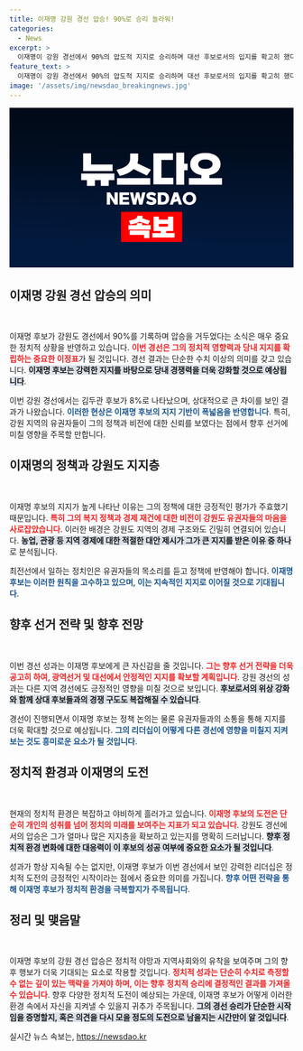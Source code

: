 ```yaml
---
title: 이재명 강원 경선 압승! 90%로 승리 놀라워!
categories:
  - News
excerpt: >
  이재명이 강원 경선에서 90%의 압도적 지지로 승리하며 대선 후보로서의 입지를 확고히 했다. 김두관은 8%에 그치며 치열한 경쟁이 더욱 뚜렷해졌다. 이 결과의 의미는? 클릭해 확인해보세요!
feature_text: >
  이재명이 강원 경선에서 90%의 압도적 지지로 승리하며 대선 후보로서의 입지를 확고히 했다. 김두관은 8%에 그치며 치열한 경쟁이 더욱 뚜렷해졌다. 이 결과의 의미는? 클릭해 확인해보세요!
image: '/assets/img/newsdao_breakingnews.jpg'
---
```


<p><img src="/assets/img/newsdao_breakingnews.jpg" alt="ranknews 속보" /></p>

<h2 data-ke-size="size26">이재명 강원 경선 압승의 의미</h2>

<p data-ke-size="size16">&nbsp;</p>

<p>이재명 후보가 강원도 경선에서 90%를 기록하며 압승을 거두었다는 소식은 매우 중요한 정치적 상황을 반영하고 있습니다. <b><span style="color: #ee2323;">이번 경선은 그의 정치적 영향력과 당내 지지를 확립하는 중요한 이정표</span></b>가 될 것입니다. 경선 결과는 단순한 수치 이상의 의미를 갖고 있습니다. <b><span style="background-color: #21538527;">이재명 후보는 강력한 지지를 바탕으로 당내 경쟁력을 더욱 강화할 것으로 예상됩니다</span></b>.</p>

<p>이번 강원 경선에서는 김두관 후보가 8%로 나타났으며, 상대적으로 큰 차이를 보인 결과가 나왔습니다. <b><span style="color: #1a5490;">이러한 현상은 이재명 후보의 지지 기반이 폭넓음을 반영합니다</span></b>. 특히, 강원 지역의 유권자들이 그의 정책과 비전에 대한 신뢰를 보였다는 점에서 향후 선거에 미칠 영향을 주목할 만합니다.</p>

<h2 data-ke-size="size26">이재명의 정책과 강원도 지지층</h2>

<p data-ke-size="size16">&nbsp;</p>

<p>이재명 후보의 지지가 높게 나타난 이유는 그의 정책에 대한 긍정적인 평가가 주효했기 때문입니다. <b><span style="color: #ee2323;">특히 그의 복지 정책과 경제 재건에 대한 비전이 강원도 유권자들의 마음을 사로잡았습니다</span></b>. 이러한 배경은 강원도 지역의 경제 구조와도 긴밀히 연결되어 있습니다. <b><span style="background-color: #21538527;">농업, 관광 등 지역 경제에 대한 적절한 대안 제시가 그가 큰 지지를 받은 이유 중 하나</span></b>로 분석됩니다.</p>

<p>최전선에서 일하는 정치인은 유권자들의 목소리를 듣고 정책에 반영해야 합니다. <b><span style="color: #1a5490;">이재명 후보는 이러한 원칙을 고수하고 있으며, 이는 지속적인 지지로 이어질 것으로 기대됩니다</span></b>.</p>

<h2 data-ke-size="size26">향후 선거 전략 및 향후 전망</h2>

<p data-ke-size="size16">&nbsp;</p>

<p>이번 경선 성과는 이재명 후보에게 큰 자신감을 줄 것입니다. <b><span style="color: #ee2323;">그는 향후 선거 전략을 더욱 공고히 하여, 광역선거 및 대선에서 안정적인 지지를 확보할 계획입니다</span></b>. 강원 경선의 성과는 다른 지역 경선에도 긍정적인 영향을 미칠 것으로 보입니다. <b><span style="background-color: #21538527;">후보로서의 위상 강화와 함께 상대 후보들과의 경쟁 구도도 복잡해질 수 있습니다</span></b>.</p>

<p>경선이 진행되면서 이재명 후보는 정책 논의는 물론 유권자들과의 소통을 통해 지지를 더욱 확대할 것으로 예상됩니다. <b><span style="color: #1a5490;">그의 리더십이 어떻게 다른 경선에 영향을 미칠지 지켜보는 것도 흥미로운 요소가 될 것입니다</span></b>.</p>

<h2 data-ke-size="size26">정치적 환경과 이재명의 도전</h2>

<p data-ke-size="size16">&nbsp;</p>

<p>현재의 정치적 환경은 복잡하고 야비하게 흘러가고 있습니다. <b><span style="color: #ee2323;">이재명 후보의 도전은 단순히 개인의 성취를 넘어 정치의 미래를 보여주는 지표가 되고 있습니다</span></b>. 강원도 경선에서의 압승은 그가 얼마나 많은 지지층을 확보하고 있는지를 명확히 드러납니다. <b><span style="background-color: #21538527;">향후 정치적 환경 변화에 대한 대응력이 이 후보의 성공 여부에 중요한 요소가 될 것입니다</span></b>.</p>

<p>성과가 항상 지속될 수는 없지만, 이재명 후보가 이번 경선에서 보인 강력한 리더십은 정치적 도전의 긍정적인 시작이라는 점에서 중요한 의미를 가집니다. <b><span style="color: #1a5490;">향후 어떤 전략을 통해 이재명 후보가 정치적 환경을 극복할지가 주목됩니다</span></b>.</p>

<h2 data-ke-size="size26">정리 및 맺음말</h2>

<p data-ke-size="size16">&nbsp;</p>

<p>이재명 후보의 강원 경선 압승은 정치적 야망과 지역사회와의 유착을 보여주며 그의 향후 행보가 더욱 기대되는 요소로 작용할 것입니다. <b><span style="color: #ee2323;">정치적 성과는 단순히 수치로 측정할 수 없는 깊이 있는 맥락을 가져야 하며, 이는 향후 정치적 승리에 결정적인 결과를 가져올 수 있습니다</span></b>. 향후 다양한 정치적 도전이 예상되는 가운데, 이재명 후보가 어떻게 이러한 환경 속에서 자신을 지켜낼 수 있을지 귀추가 주목됩니다. <b><span style="background-color: #21538527;">그의 경선 승리가 단순한 시작임을 증명할지, 혹은 의견을 다시 모을 정도의 도전으로 남을지는 시간만이 알 것입니다</span></b>.</p>
실시간 뉴스 속보는, <a href="https://newsdao.kr" rel="dofollow">https://newsdao.kr</a>


